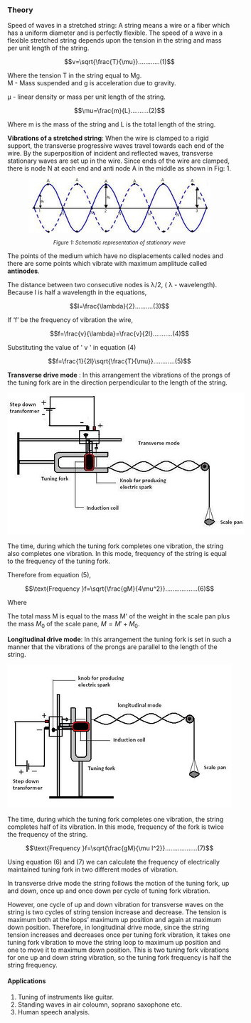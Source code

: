 ### Theory 

Speed of waves in a stretched string: A string means a wire or a fiber which has a uniform diameter and is perfectly flexible. The speed of a wave in a flexible stretched string depends upon the tension in the string and mass per unit length of the string.

$$v=\sqrt{\frac{T}{\mu}}............(1)$$

Where the tension T in the string equal to Mg.<br>
M - Mass suspended and g is acceleration due to gravity.<br>

μ -  linear density or mass per unit length of the string.


$$\mu=\frac{m}{L}..........(2)$$

Where m is the mass of the string and L is the total length of the string.

**Vibrations of a stretched string**: When the wire is clamped to a rigid support, the transverse progressive waves travel towards each end of the wire. By the superposition of incident and reflected waves, transverse stationary waves are set up in the wire. Since ends of the wire are clamped, there is node N at each end and anti node A in the middle  as shown in Fig: 1.


<div style="display: block; margin-left: auto; margin-right: auto; text-align: center; width: fit-content;"><img src="./images/figure1.jpg" alt="Figure 1" style="max-width: 600px; height: auto;"><p style="text-align: center; font-size: smaller; font-style: italic;">Figure 1: Schematic representation of stationary wave</p></div>


The points of the medium which have no displacements called nodes and there are some points which vibrate with maximum amplitude called **antinodes**.

The distance between two consecutive nodes is λ/2, ( λ - wavelength). Because l is half a wavelength in the equations,

$$l=\frac{\lambda}{2}..........(3)$$

If ‘f’ be the frequency of vibration the wire,

$$f=\frac{v}{\lambda}=\frac{v}{2l}...........(4)$$


Substituting the value of ' v ' in equation (4)

$$f=\frac{1}{2l}\sqrt{\frac{T}{\mu}}............(5)$$

**Transverse drive mode** : In this arrangement the vibrations of the prongs of the tuning fork are in the direction perpendicular to the length of the string.

<div style="display: block; margin-left: auto; margin-right: auto; text-align: center; width: fit-content;"><img src="./images/figure2.jpg" alt="Figure 2" style="max-width: 600px; height: auto;"><p style="text-align: center; font-size: smaller; font-style: italic;"></p></div>

The time, during which the tuning fork completes one vibration, the string also completes one vibration. In this mode, frequency of the string is equal to the frequency of the tuning fork.

 

Therefore from equation (5),

$$\text{Frequency }f=\sqrt{\frac{gM}{4\mu^2}}..................(6)$$

Where

The total mass M is equal to the mass M' of the weight in the scale pan plus the mass $M_0$ of the scale pane, $M = M' + M_0$.

 

 

**Longitudinal drive mode**: In this arrangement the tuning fork is set in such a manner that the vibrations of the prongs are parallel to the length of the string.

<div style="display: block; margin-left: auto; margin-right: auto; text-align: center; width: fit-content;"><img src="./images/figure3.jpg" alt="Figure 3" style="max-width: 600px; height: auto;"><p style="text-align: center; font-size: smaller; font-style: italic;"></p></div>

The time, during which the tuning fork completes one vibration, the string completes half of its vibration. In this mode, frequency of the fork is twice the frequency of the string.

 $$\text{Frequency }f=\sqrt{\frac{gM}{\mu l^2}}..................(7)$$

 Using equation (6) and (7) we can calculate the frequency of electrically maintained tuning fork in two different modes of vibration.

In transverse drive mode the string follows the motion of the tuning fork, up and down, once up and once down per cycle of tuning fork vibration.

However, one cycle of up and down vibration for transverse waves on the string is two cycles of string tension increase and decrease. The tension is maximum both at the loops’ maximum up position and again at maximum down position. Therefore, in longitudinal drive mode, since the string tension increases and decreases once per tuning fork vibration, it takes one tuning fork vibration to move the string loop to maximum up position and one to move it to maximum down position. This is two tuning fork vibrations for one up and down string vibration, so the tuning fork frequency is half the string frequency.
 

 

#### Applications

1. Tuning of instruments like guitar.
2. Standing waves in air coloumn, soprano saxophone etc.
3. Human speech analysis.
